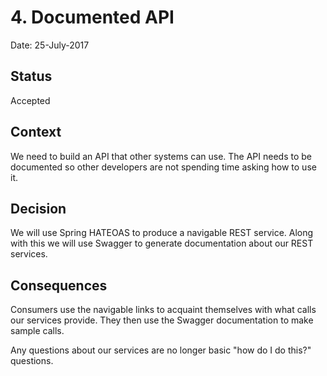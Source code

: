 # 4. Documented API

Date: 25-July-2017

## Status

Accepted

## Context

We need to build an API that other systems can use.
The API needs to be documented so other developers are not spending time asking how to use it.

## Decision

We will use Spring HATEOAS to produce a navigable REST service.
Along with this we will use Swagger to generate documentation about our REST services.

## Consequences

Consumers use the navigable links to acquaint themselves with what calls our services provide.
They then use the Swagger documentation to make sample calls.

Any questions about our services are no longer basic "how do I do this?" questions.